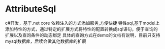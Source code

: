 # AttributeSql
c#开发，基于.net core 依赖注入的方式添加服务,方便快捷
特性sql,基于model上添加特性的方式，通过特定的扩展方式将特性的配置转换成sql语句，便于查询的扩展以及查询条件的动态绑定
具体的查询方式在demo的文档有说明，目前只支持mysql数据库，后续会做其他数据库的扩展
